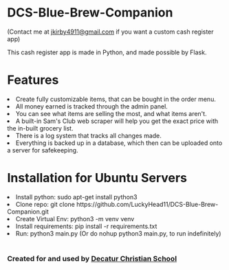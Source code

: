 # DCS-Blue-Brew-Companion



(Contact me at jkirby4911@gmail.com if you want a custom cash register app)

This cash register app is made in Python, and made possible by Flask.
<h1>Features</h1>
<li>Create fully customizable items, that can be bought in the order menu.</li>
<li>All money earned is tracked through the admin panel.</li>
<li>You can see what items are selling the most, and what items aren't.</li>
<li>A built-in Sam's Club web scraper will help you get the exact price with the in-built grocery list.</li>
<li>There is a log system that tracks all changes made.</li>
<li>Everything is backed up in a database, which then can be uploaded onto a server for safekeeping.</li>

<h1>Installation for Ubuntu Servers</h1>
<li>Install python: sudo apt-get install python3</li>
<li>Clone repo: git clone https://github.com/LuckyHead11/DCS-Blue-Brew-Companion.git</li>
<li>Create Virtual Env: python3 -m venv venv</li>
<li>Install requirements: pip install -r requirements.txt</li>
<li>Run: python3 main.py (Or do nohup python3 main.py, to run indefinitely)</li>


<br/>
<h3> Created for and used by <a href="https://www.decaturchristian.net"> Decatur Christian School <a/> </h3>

